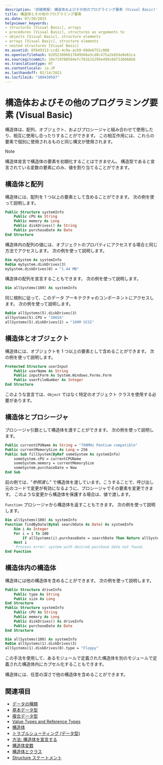 ```yaml
---
description: '詳細情報: 構造体およびその他のプログラミング要素 (Visual Basic)'
title: 構造体とその他のプログラミング要素
ms.date: 07/20/2015
helpviewer_keywords:
- structures [Visual Basic], arrays
- procedures [Visual Basic], structures as arguments to
- objects [Visual Basic], structure elements
- arrays [Visual Basic], structure elements
- nested structures [Visual Basic]
ms.assetid: 0f849313-ccd2-4c9a-acb9-69de6751c088
ms.openlocfilehash: 62052389b617849566a3cd0c475a2eb5da9e61ca
ms.sourcegitcommit: 10e719780594efc781b15295e499c66f316068b8
ms.translationtype: HT
ms.contentlocale: ja-JP
ms.lasthandoff: 02/14/2021
ms.locfileid: "100430587"
---
```

# <a name="structures-and-other-programming-elements-visual-basic"></a>構造体およびその他のプログラミング要素 (Visual Basic)

構造体は、配列、オブジェクト、およびプロシージャと組み合わせて使用したり、相互に使用し合ったりすることができます。 この相互作用には、これらの要素で個別に使用されるものと同じ構文が使用されます。  
  
> [!NOTE]
> 構造体宣言で構造体の要素を初期化することはできません。 構造型であると宣言されている変数の要素にのみ、値を割り当てることができます。  
  
## <a name="structures-and-arrays"></a>構造体と配列  

 構造体には、配列を 1 つ以上の要素として含めることができます。 次の例を使って説明します。  
  
```vb  
Public Structure systemInfo  
    Public cPU As String  
    Public memory As Long  
    Public diskDrives() As String  
    Public purchaseDate As Date  
End Structure
```  
  
 構造体内の配列の値には、オブジェクトのプロパティにアクセスする場合と同じ方法でアクセスします。 次の例を使って説明します。  
  
```vb  
Dim mySystem As systemInfo  
ReDim mySystem.diskDrives(3)  
mySystem.diskDrives(0) = "1.44 MB"  
```  
  
 構造体の配列を宣言することもできます。 次の例を使って説明します。  
  
```vb  
Dim allSystems(100) As systemInfo  
```  
  
 同じ規則に従って、このデータ アーキテクチャのコンポーネントにアクセスします。 次の例を使って説明します。  
  
```vb  
ReDim allSystems(5).diskDrives(3)  
allSystems(5).CPU = "386SX"  
allSystems(5).diskDrives(2) = "100M SCSI"  
```  
  
## <a name="structures-and-objects"></a>構造体とオブジェクト  

 構造体には、オブジェクトを 1 つ以上の要素として含めることができます。 次の例を使って説明します。  
  
```vb  
Protected Structure userInput  
    Public userName As String  
    Public inputForm As System.Windows.Forms.Form  
    Public userFileNumber As Integer  
End Structure  
```  
  
 このような宣言では、`Object` ではなく特定のオブジェクト クラスを使用する必要があります。  
  
## <a name="structures-and-procedures"></a>構造体とプロシージャ  

 プロシージャ引数として構造体を渡すことができます。 次の例を使って説明します。  
  
```vb  
Public currentCPUName As String = "700MHz Pentium compatible"  
Public currentMemorySize As Long = 256  
Public Sub fillSystem(ByRef someSystem As systemInfo)  
    someSystem.cPU = currentCPUName  
    someSystem.memory = currentMemorySize  
    someSystem.purchaseDate = Now  
End Sub  
```  
  
 前の例では、"*参照渡し*" で構造体を渡しています。こうすることで、呼び出し元のコードで変更が有効になるように、プロシージャでその要素を変更できます。 このような変更から構造体を保護する場合は、値で渡します。  
  
 `Function` プロシージャから構造体を返すこともできます。 次の例を使って説明します。  
  
```vb  
Dim allSystems(100) As systemInfo  
Function findByDate(ByVal searchDate As Date) As systemInfo  
    Dim i As Integer  
    For i = 1 To 100  
        If allSystems(i).purchaseDate = searchDate Then Return allSystems(i)  
    Next i  
   ' Process error: system with desired purchase date not found.  
End Function  
```  
  
## <a name="structures-within-structures"></a>構造体内の構造体  

 構造体には他の構造体を含めることができます。 次の例を使って説明します。  
  
```vb  
Public Structure driveInfo  
    Public type As String  
    Public size As Long  
End Structure  
Public Structure systemInfo  
    Public cPU As String  
    Public memory As Long  
    Public diskDrives() As driveInfo  
    Public purchaseDate As Date  
End Structure  
```  
  
```vb  
Dim allSystems(100) As systemInfo  
ReDim allSystems(1).diskDrives(3)  
allSystems(1).diskDrives(0).type = "Floppy"  
```  
  
 この手法を使用して、あるモジュールで定義された構造体を別のモジュールで定義された構造体内にカプセル化することもできます。  
  
 構造体には、任意の深さで他の構造体を含めることができます。  
  
## <a name="see-also"></a>関連項目

- [データの種類](index.md)
- [基本データ型](elementary-data-types.md)
- [複合データ型](composite-data-types.md)
- [Value Types and Reference Types](value-types-and-reference-types.md)
- [構造体](structures.md)
- [トラブルシューティング (データ型)](troubleshooting-data-types.md)
- [方法: 構造体を宣言する](how-to-declare-a-structure.md)
- [構造体変数](structure-variables.md)
- [構造体とクラス](structures-and-classes.md)
- [Structure ステートメント](../../../language-reference/statements/structure-statement.md)
